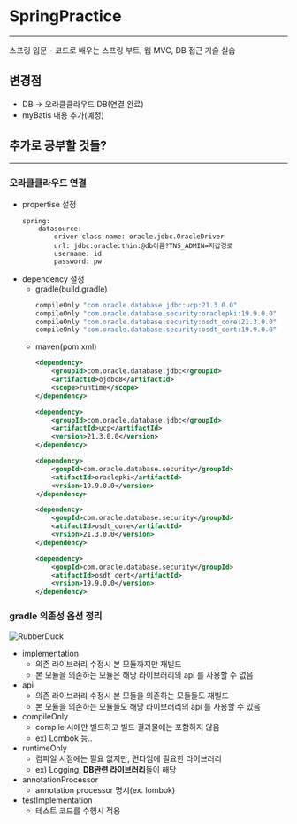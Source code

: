 # SpringPractice

--------------------------------
스프링 입문 - 코드로 배우는 스프링 부트, 웹 MVC, DB 접근 기술 실습 <br>

## 변경점<br>

- DB -> 오라클클라우드 DB(연결 완료)
- myBatis 내용 추가(예정)


## 추가로 공부할 것들?

--------------------------------
### 오라클클라우드 연결
- propertise 설정
  ```properties
  spring:
      datasource:
          driver-class-name: oracle.jdbc.OracleDriver
          url: jdbc:oracle:thin:@db이름?TNS_ADMIN=지갑경로
          username: id
          password: pw

- dependency 설정
  - gradle(build.gradle)
      ```java
      compileOnly "com.oracle.database.jdbc:ucp:21.3.0.0"
      compileOnly "com.oracle.database.security:oraclepki:19.9.0.0"
      compileOnly "com.oracle.database.security:osdt_core:21.3.0.0"
      compileOnly "com.oracle.database.security:osdt_cert:19.9.0.0"

  - maven(pom.xml)
      ```xml
      <dependency>
          <groupId>com.oracle.database.jdbc</groupId>
          <artifactId>ojdbc8</artifactId>
          <scope>runtime</scope>
      </dependency>
      
      <dependency>
          <groupId>com.oracle.database.jdbc</groupId>
          <artifactId>ucp</artifactId>
          <version>21.3.0.0</version>
      </dependency>
      
      <dependency>
          <goupId>com.oracle.database.security</groupId>
          <atifactId>oraclepki</artifactId>
          <vrsion>19.9.0.0</version>
      </dependency>
      
      <dependency>
          <goupId>com.oracle.database.security</groupId>
          <atifactId>osdt_core</artifactId>
          <vrsion>21.3.0.0</version>
      </dependency>
      
      <dependency>
          <goupId>com.oracle.database.security</groupId>
          <atifactId>osdt_cert</artifactId>
          <vrsion>19.9.0.0</version>
      </dependency>
  
### gradle 의존성 옵션 정리
<img src="https://docs.gradle.org/current/userguide/img/java-library-ignore-deprecated-main.png" title="px(픽셀) 크기 설정" alt="RubberDuck"></img><br/>
- implementation
  - 의존 라이브러리 수정시 본 모듈까지만 재빌드
  - 본 모듈을 의존하는 모듈은 해당 라이브러리의 api 를 사용할 수 없음
- api
  - 의존 라이브러리 수정시 본 모듈을 의존하는 모듈들도 재빌드
  - 본 모듈을 의존하는 모듈들도 해당 라이브러리의 api 를 사용할 수 있음
- compileOnly
  - compile 시에만 빌드하고 빌드 결과물에는 포함하지 않음
  - ex) Lombok 등..
- runtimeOnly
  - 컴파일 시점에는 필요 없지만, 런타임에 필요한 라이브러리
  - ex) Logging, **DB관련 라이브러리**들이 해당
- annotationProcessor
  - annotation processor 명시(ex. lombok)
- testImplementation
  - 테스트 코드를 수행시 적용
